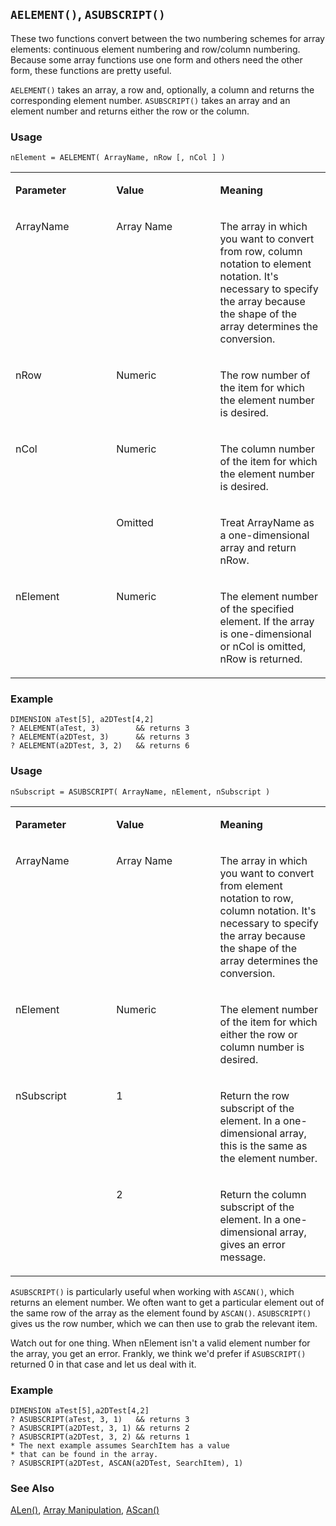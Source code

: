 ## `AELEMENT()`, `ASUBSCRIPT()`

These two functions convert between the two numbering schemes for array elements: continuous element numbering and row/column numbering. Because some array functions use one form and others need the other form, these functions are pretty useful. 

`AELEMENT()` takes an array, a row and, optionally, a column and returns the corresponding element number. `ASUBSCRIPT()` takes an array and an element number and returns either the row or the column.

### Usage

```foxpro
nElement = AELEMENT( ArrayName, nRow [, nCol ] )
```
<table>
<tr>
  <td width="32%" valign="top">
  <p><b>Parameter</b></p>
  </td>
  <td width="23%" valign="top">
  <p><b>Value</b></p>
  </td>
  <td width="45%" valign="top">
  <p><b>Meaning</b></p>
  </td>
 </tr>
<tr>
  <td width="32%" valign="top">
  <p>ArrayName</p>
  </td>
  <td width="23%" valign="top">
  <p>Array Name</p>
  </td>
  <td width="45%" valign="top">
  <p>The array in which you want to convert from row, column notation to element notation. It's necessary to specify the array because the shape of the array determines the conversion.</p>
  </td>
 </tr>
<tr>
  <td width="32%" valign="top">
  <p>nRow</p>
  </td>
  <td width="23%" valign="top">
  <p>Numeric</p>
  </td>
  <td width="45%" valign="top">
  <p>The row number of the item for which the element number is desired.</p>
  </td>
 </tr>
<tr>
  <td width="32%" rowspan="2" valign="top">
  <p>nCol</p>
  </td>
  <td width="23%" valign="top">
  <p>Numeric</p>
  </td>
  <td width="45%" valign="top">
  <p>The column number of the item for which the element number is desired.</p>
  </td>
 </tr>
<tr>
  <td width="33%" valign="top">
  <p>Omitted</p>
  </td>
  <td width="67%" valign="top">
  <p>Treat ArrayName as a one-dimensional array and return nRow.</p>
  </td>
 </tr>
<tr>
  <td width="32%" valign="top">
  <p>nElement</p>
  </td>
  <td width="23%" valign="top">
  <p>Numeric</p>
  </td>
  <td width="45%" valign="top">
  <p>The element number of the specified element. If the array is one-dimensional or nCol is omitted, nRow is returned.</p>
  </td>
 </tr>
</table>

### Example

```foxpro
DIMENSION aTest[5], a2DTest[4,2]
? AELEMENT(aTest, 3)        && returns 3
? AELEMENT(a2DTest, 3)      && returns 3
? AELEMENT(a2DTest, 3, 2)   && returns 6
```
### Usage

```foxpro
nSubscript = ASUBSCRIPT( ArrayName, nElement, nSubscript )
```
<table>
<tr>
  <td width="32%" valign="top">
  <p><b>Parameter</b></p>
  </td>
  <td width="23%" valign="top">
  <p><b>Value</b></p>
  </td>
  <td width="45%" valign="top">
  <p><b>Meaning</b></p>
  </td>
 </tr>
<tr>
  <td width="32%" valign="top">
  <p>ArrayName</p>
  </td>
  <td width="23%" valign="top">
  <p>Array Name</p>
  </td>
  <td width="45%" valign="top">
  <p>The array in which you want to convert from element notation to row, column notation. It's necessary to specify the array because the shape of the array determines the conversion.</p>
  </td>
 </tr>
<tr>
  <td width="32%" valign="top">
  <p>nElement</p>
  </td>
  <td width="23%" valign="top">
  <p>Numeric</p>
  </td>
  <td width="45%" valign="top">
  <p>The element number of the item for which either the row or column number is desired.</p>
  </td>
 </tr>
<tr>
  <td width="32%" rowspan="2" valign="top">
  <p>nSubscript</p>
  </td>
  <td width="23%" valign="top">
  <p>1</p>
  </td>
  <td width="45%" valign="top">
  <p>Return the row subscript of the element. In a one-dimensional array, this is the same as the element number.</p>
  </td>
 </tr>
<tr>
  <td width="33%" valign="top">
  <p>2</p>
  </td>
  <td width="67%" valign="top">
  <p>Return the column subscript of the element. In a one-dimensional array, gives an error message.</p>
  </td>
 </tr>
</table>

`ASUBSCRIPT()` is particularly useful when working with `ASCAN()`, which returns an element number. We often want to get a particular element out of the same row of the array as the element found by `ASCAN()`. `ASUBSCRIPT()` gives us the row number, which we can then use to grab the relevant item.

Watch out for one thing. When nElement isn't a valid element number for the array, you get an error. Frankly, we think we'd prefer if `ASUBSCRIPT()` returned 0 in that case and let us deal with it.
### Example

```foxpro
DIMENSION aTest[5],a2DTest[4,2]
? ASUBSCRIPT(aTest, 3, 1)   && returns 3
? ASUBSCRIPT(a2DTest, 3, 1) && returns 2
? ASUBSCRIPT(a2DTest, 3, 2) && returns 1
* The next example assumes SearchItem has a value
* that can be found in the array.
? ASUBSCRIPT(a2DTest, ASCAN(a2DTest, SearchItem), 1)
```
### See Also

[ALen()](s4g214.md), [Array Manipulation](s4g282.md), [AScan()](s4g216.md)